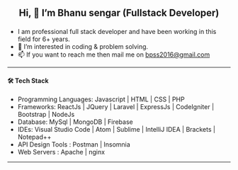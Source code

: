 ## <p align="center">  Hi, 👋 I’m Bhanu sengar (Fullstack Developer)</p>
- I am professional full stack developer and have been working in this field for 6+ years.
- 👀 I’m interested in coding & problem solving.
- 📫 If you want to reach me then mail me on bpss2016@gmail.com
----
#### :hammer_and_wrench: Tech Stack
- Programming Languages: Javascript | HTML | CSS | PHP
- Frameworks: ReactJs | JQuery | Laravel | ExpressJs | CodeIgniter | Bootstrap | NodeJs
- Database: MySql | MongoDB | Firebase
- IDEs: Visual Studio Code | Atom | Sublime | IntelliJ IDEA | Brackets | Notepad++
- API Design Tools : Postman | Insomnia
- Web Servers : Apache | nginx
----
    

<!---
bhanusengar/bhanusengar is a ✨ special ✨ repository because its `README.md` (this file) appears on your GitHub profile.
You can click the Preview link to take a look at your changes.
--->
